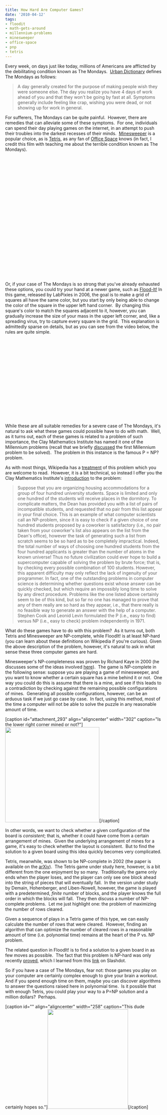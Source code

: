 ```yaml
---
title: How Hard Are Computer Games?
date: '2010-04-12'
tags:
- floodit
- math-gets-around
- millennium-problems
- minesweeper
- office-space
- pnp
- tetris
---
```


<p>Every week, on days just like today, millions of Americans are afflicted by the debilitating condition known as The Mondays.  <a href="http://www.urbandictionary.com/define.php?term=the+mondays">Urban Dictionary</a> defines The Mondays as follows:</p>

<blockquote><p>A day generally created for the purpose of making people wish they were  someone else. The day you realize you have 4 days of work ahead of you  and that they won't be going by fast at all. Symptoms generally include  feeling like crap, wishing you were dead, or not showing up for work in  general.</p></blockquote>

<p>For sufferers, The Mondays can be quite painful.  However, there are remedies that can alleviate some of these symptoms.  For one, individuals can spend their day playing games on the internet, in an attempt to push their troubles into the darkest recesses of their minds.  <a href="http://en.wikipedia.org/wiki/Minesweeper_%28computer_game%29">Minesweeper</a> is a popular choice, as is <a href="http://en.wikipedia.org/wiki/Tetris">Tetris</a>, as any fan of <a href="http://www.imdb.com/title/tt0151804/">Office Space</a> knows (in fact, I credit this film with teaching me about the terrible condition known as The Mondays).</p>

<p style="text-align: center;">
<object classid="clsid:d27cdb6e-ae6d-11cf-96b8-444553540000" width="480" height="385" codebase="http://download.macromedia.com/pub/shockwave/cabs/flash/swflash.cab#version=6,0,40,0"><param name="allowFullScreen" value="true" /><param name="allowscriptaccess" value="always" /><param name="src" value="http://www.youtube.com/v/3X3P0ynwT_A&amp;hl=en_US&amp;fs=1&amp;" /><param name="allowfullscreen" value="true" /><embed type="application/x-shockwave-flash" width="480" height="385" src="http://www.youtube.com/v/3X3P0ynwT_A&amp;hl=en_US&amp;fs=1&amp;" allowscriptaccess="always" allowfullscreen="true"></embed></object>
</p>

<p>Or, if your case of The Mondays is so strong that you've already exhausted these options, you could try your hand at a newer game, such as <a href="http://www.labpixies.com/gadget_page.php?id=10">Flood-It!</a> In this game, released by LabPixies in 2006, the goal is to make a grid of squares all have the same color, but you start by only being able to change the color of the square in the upper left hand corner.  By changing this square's color to match the squares adjacent to it, however, you can gradually increase the size of your mass in the upper left corner, and, like a spreading virus, try to capture every square in the grid.  This explanation is admittedly sparse on details, but as you can see from the video below, the rules are quite simple.</p>

<p style="text-align: center;">
<object classid="clsid:d27cdb6e-ae6d-11cf-96b8-444553540000" width="420" height="255" codebase="http://download.macromedia.com/pub/shockwave/cabs/flash/swflash.cab#version=6,0,40,0"><param name="allowFullScreen" value="true" /><param name="allowscriptaccess" value="always" /><param name="src" value="http://www.youtube.com/v/2Oy3VBfFFmo&amp;hl=en_US&amp;fs=1&amp;" /><param name="allowfullscreen" value="true" /><embed type="application/x-shockwave-flash" width="420" height="255" src="http://www.youtube.com/v/2Oy3VBfFFmo&amp;hl=en_US&amp;fs=1&amp;" allowscriptaccess="always" allowfullscreen="true"></embed></object>
</p>

<p>While these are all suitable remedies for a severe case of The Mondays, it's natural to ask what these games could possible have to do with math.  Well, as it turns out, each of these games is related to a problem of such importance, the Clay Mathematics Institute has named it one of the Millennium problems (recall that we briefly <a href="http://www.mathgoespop.com/2010/03/math-really-goes-pop.html">discussed</a> the first Millennium problem to be solved).  The problem in this instance is the famous P = NP? problem.</p>

<p>As with most things, Wikipedia has a <a href="http://en.wikipedia.org/wiki/P_versus_NP_problem">treatment</a> of this problem which you are welcome to read.  However, it is a bit technical, so instead I offer you the Clay Mathematics Institute's <a href="http://www.claymath.org/millennium/P_vs_NP/">introduction</a> to the problem:</p>

<blockquote>Suppose that you are organizing housing accommodations for a group of four hundred university students. Space is limited and only one hundred of the students will receive places in the dormitory. To complicate matters, the Dean has provided you with a list of pairs of incompatible students, and requested that no pair from this list appear in your final choice. This is an example of what computer scientists call an NP-problem, since it is easy to check if a given choice of one hundred students proposed by a coworker is satisfactory (i.e., no pair taken from your coworker's list also appears on the list from the Dean's office), however the task of generating such a list from scratch seems to be so hard as to be completely impractical. Indeed, the total number of ways of choosing one hundred students from the four hundred applicants is greater than the number of atoms in the known universe! Thus no future civilization could ever hope to build a supercomputer capable of solving the problem by brute force; that is, by checking every possible combination of 100 students. However, this apparent difficulty may only reflect the lack of ingenuity of your programmer. In fact, one of the outstanding problems in computer science is determining whether questions exist whose answer can be quickly checked, but which require an impossibly long time to solve by any direct procedure. Problems like the one listed above certainly seem to be of this kind, but so far no one has managed to prove that any of them really are so hard as they appear, i.e., that there really is no feasible way to generate an answer with the help of a computer.  Stephen Cook and Leonid Levin formulated the P (i.e., easy to find) versus NP (i.e., easy to check) problem independently in 1971.</blockquote>

<p>What do these games have to do with this problem?  As it turns out, both Tetris and Minesweeper are NP-complete, while FloodIt! is at least NP-hard (you can learn about these definitions on Wikipedia if you're curious). Given the above description of the problem, however, it's natural to ask in what sense these three computer games are hard.</p>

<p>Minesweeper's NP-completeness was proven by Richard Kaye in 2000 (he discusses some of the ideas involved <a href="http://for.mat.bham.ac.uk/R.W.Kaye/minesw/ordmsw.htm">here</a>).  The game is NP-complete in the following sense: suppose you are playing a game of minesweeper, and you want to know whether a certain square has a mine behind it or not.  One way you could do this is assume that there is a mine, and see if this leads to a contradiction by checking against the remaining possible configurations of mines.  Generating all possible configurations, however, can be an arduous task if we just go case by case.  In fact, using this method, most of the time a computer will not be able to solve the puzzle in any reasonable amount of time.</p>

<p>

[caption id="attachment_293" align="aligncenter" width="302" caption="Is the lower right corner mined or not?"]<a href="http://www.mathgoespop.com/wp-content/uploads/2010/04/Picture-5.png"><img class="size-full wp-image-293" title="Picture 5" src="http://www.mathgoespop.com/wp-content/uploads/2010/04/Picture-5.png" alt="" width="302" height="304" /></a>[/caption]

</p>

<p>In other words, we want to check whether a given configuration of the board is <em>consistent</em>; that is, whether it could have come from a certain arrangement of mines.  Given the underlying arrangement of mines for a game, it's easy to check whether the layout is consistent.  But to find the solution to a given board using this idea quickly becomes very complicated.</p>

<p>Tetris, meanwhile, was shown to be NP-complete in 2002 (the paper is available on the <a href="http://arxiv.org/abs/cs.CC/0210020">arXiv</a>).  The Tetris game under study here, however, is a bit different from the one enjoyment by so many.  Traditionally the game only ends when the player loses, and the player can only see one block ahead into the string of pieces that will eventually fall.  In the version under study by Demain, Hohenberger, and Liben-Nowell, however, the game is played with a predetermined, <em>finite </em>number of blocks, and the player knows the full order in which the blocks will fall.  They then discuss a number of NP-complete problems.  Let me just highlight one: the problem of maximizing the number of rows cleared.</p>

<p>Given a sequence of plays in a Tetris game of this type, we can easily calculate the number of rows that were cleared.  However, finding an algorithm that can optimize the number of cleared rows in a reasonable amount of time (i.e. polynomial time) remains at the heart of the P vs. NP problem.</p>

<p>The related question in FloodIt! is to find a solution to a given board in as few moves as possible.  The fact that this problem is NP-hard was only recently <a href="http://arxiv.org/abs/1001.4420">proved</a>, which I learned from this <a href="http://games.slashdot.org/story/10/04/09/134251/All-the-Best-Games-May-Be-NP-Hard?from=rss&amp;utm_source=feedburner&amp;utm_medium=feed&amp;utm_campaign=Feed%3A+Slashdot%2Fslashdot+%28Slashdot%29">link</a> on Slashdot.</p>

<p>So if you have a case of The Mondays, fear not: those games you play on your computer are certainly complex enough to give your brain a workout.  And if you spend enough time on them, maybe you can discover algorithms to answer the questions raised here in polynomial time.  Is it possible that with enough Tetris, you could play your way to a P=NP solution and a million dollars?  Perhaps.</p>

<p>

[caption id="" align="aligncenter" width="258" caption="This dude certainly hopes so."]<a href="http://www.slapyo.com/wp-content/NintendoNerdLord.jpg"><img src="http://www.slapyo.com/wp-content/NintendoNerdLord.jpg" alt="" width="258" height="318" /></a>[/caption]

</p>
